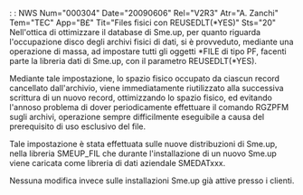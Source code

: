 :  : NWS Num="000304" Date="20090606" Rel="V2R3" Atr="A. Zanchi" Tem="TEC" App="B£" Tit="Files fisici con REUSEDLT(*YES)" Sts="20"
Nell'ottica di ottimizzare il database di Sme.up, per quanto riguarda l'occupazione disco degli archivi fisici di dati, si è provveduto, mediante una operazione di massa, ad impostare tutti gli oggetti *FILE di tipo PF, facenti parte la libreria dati di Sme.up, con il parametro REUSEDLT(*YES).

Mediante tale impostazione, lo spazio fisico occupato da ciascun record cancellato dall'archivio, viene immediatamente riutilizzato alla successiva scrittura di un nuovo record, ottimizzando lo spazio fisico, ed evitando l'annoso problema di dover periodicamente effettuare il comando RGZPFM sugli archivi, operazione sempre difficilmente eseguibile a causa del prerequisito di uso esclusivo
del file.

Tale impostazione è stata effettuata sulle nuove distribuzioni di Sme.up, nella libreria SMEUP_FIL
che durante l'installazione di un nuovo Sme.up viene caricata come libreria di dati aziendale SMEDATxxx.

Nessuna modifica invece sulle installazioni Sme.up già attive presso i clienti.

